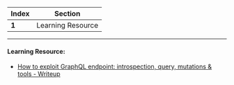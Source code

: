 Index | Section
---   | ---
**1** | Learning Resource

---

#### Learning Resource:

* [How to exploit GraphQL endpoint: introspection, query, mutations & tools - Writeup](https://blog.yeswehack.com/yeswerhackers/how-exploit-graphql-endpoint-bug-bounty/)
